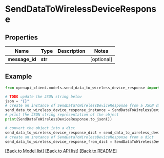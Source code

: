 # SendDataToWirelessDeviceResponse


## Properties

Name | Type | Description | Notes
------------ | ------------- | ------------- | -------------
**message_id** | **str** |  | [optional] 

## Example

```python
from openapi_client.models.send_data_to_wireless_device_response import SendDataToWirelessDeviceResponse

# TODO update the JSON string below
json = "{}"
# create an instance of SendDataToWirelessDeviceResponse from a JSON string
send_data_to_wireless_device_response_instance = SendDataToWirelessDeviceResponse.from_json(json)
# print the JSON string representation of the object
print(SendDataToWirelessDeviceResponse.to_json())

# convert the object into a dict
send_data_to_wireless_device_response_dict = send_data_to_wireless_device_response_instance.to_dict()
# create an instance of SendDataToWirelessDeviceResponse from a dict
send_data_to_wireless_device_response_from_dict = SendDataToWirelessDeviceResponse.from_dict(send_data_to_wireless_device_response_dict)
```
[[Back to Model list]](../README.md#documentation-for-models) [[Back to API list]](../README.md#documentation-for-api-endpoints) [[Back to README]](../README.md)


